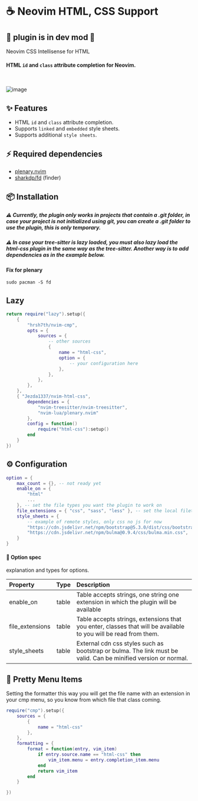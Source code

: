 # ☕ Neovim HTML, CSS Support

## 🚧 plugin is in dev mod 🚧

Neovim CSS Intellisense for HTML

#### HTML `id` and `class` attribute completion for Neovim.

<br />

![image](https://github.com/Jezda1337/nvim-html-css/assets/42359294/76205c6f-7ab4-42d9-a2e0-6e9120549279)

## ✨ Features

- HTML `id` and `class` attribute completion.
- Supports `linked` and `embedded` style sheets.
- Supports additional `style sheets`.

## ⚡ Required dependencies

- [plenary.nvim](https://github.com/nvim-lua/plenary.nvim)
- [sharkdp/fd](https://github.com/sharkdp/fd) (finder)

## 📦 Installation

##### ⚠️ Currently, the plugin only works in projects that contain a .git folder, in case your project is not initialized using git, you can create a .git folder to use the plugin, this is only temporary.

##### ⚠️ In case your tree-sitter is lazy loaded, you must also lazy load the html-css plugin in the same way as the tree-sitter. Another way is to add dependencies as in the example below.
#### Fix for plenary
````sell
sudo pacman -S fd
````
## Lazy

```lua
return require("lazy").setup({
    {
        "hrsh7th/nvim-cmp",
        opts = {
            sources = {
                -- other sources
                {
                    name = "html-css",
                    option = {
                        -- your configuration here
                    },
                },
            },
        },
    },
    { "Jezda1337/nvim-html-css",
        dependencies = {
            "nvim-treesitter/nvim-treesitter",
            "nvim-lua/plenary.nvim"
        },
        config = function()
            require("html-css"):setup()
        end
    }
})
```

## ⚙ Configuration

```lua
option = {
    max_count = {}, -- not ready yet
    enable_on = {
        "html"
        ...
    }, -- set the file types you want the plugin to work on
    file_extensions = { "css", "sass", "less" }, -- set the local filetypes from which you want to derive classes
    style_sheets = {
        -- example of remote styles, only css no js for now
        "https://cdn.jsdelivr.net/npm/bootstrap@5.3.0/dist/css/bootstrap.min.css",
        "https://cdn.jsdelivr.net/npm/bulma@0.9.4/css/bulma.min.css",
    }
}
```

#### 🔌 Option spec

explanation and types for options.

| Property        | Type  | Description                                                                                                     |
| :-------------- | :---: | :-------------------------------------------------------------------------------------------------------------- |
| enable_on       | table | Table accepts strings, one string one extension in which the plugin will be available                           |
| file_extensions | table | Table accepts strings, extensions that you enter, classes that will be available to you will be read from them. |
| style_sheets    | table | External cdn css styles such as bootstrap or bulma. The link must be valid. Can be minified version or normal.  |

## 🤩 Pretty Menu Items

Setting the formatter this way you will get the file name with an extension in
your cmp menu, so you know from which file that class coming.

```lua
require("cmp").setup({
    sources = {
        {
            name = "html-css"
        },
    },
    formatting = {
        format = function(entry, vim_item)
            if entry.source.name == "html-css" then
                vim_item.menu = entry.completion_item.menu
            end
            return vim_item
        end
    }

})
```
